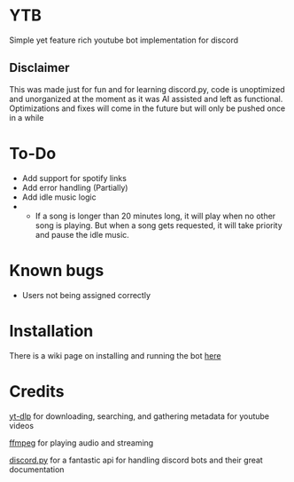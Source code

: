 # YTB
Simple yet feature rich youtube bot implementation for discord

## Disclaimer
This was made just for fun and for learning discord.py, code is unoptimized and unorganized at the moment as it was AI assisted and left as functional. Optimizations and fixes will come in the future but will only be pushed once in a while

# To-Do
- Add support for spotify links
- Add error handling (Partially)
- Add idle music logic
- - If a song is longer than 20 minutes long, it will play when no other song is playing. But when a song gets requested, it will take priority and pause the idle music.

# Known bugs
- Users not being assigned correctly

# Installation
There is a wiki page on installing and running the bot [here](https://github.com/Hsky17/YTB/wiki/Installation)

# Credits
[yt-dlp](https://github.com/yt-dlp/yt-dlp) for downloading, searching, and gathering metadata for youtube videos

[ffmpeg](https://github.com/FFmpeg/FFmpeg) for playing audio and streaming 

[discord.py](https://discordpy.readthedocs.io/en/stable/#) for a fantastic api for handling discord bots and their great documentation
